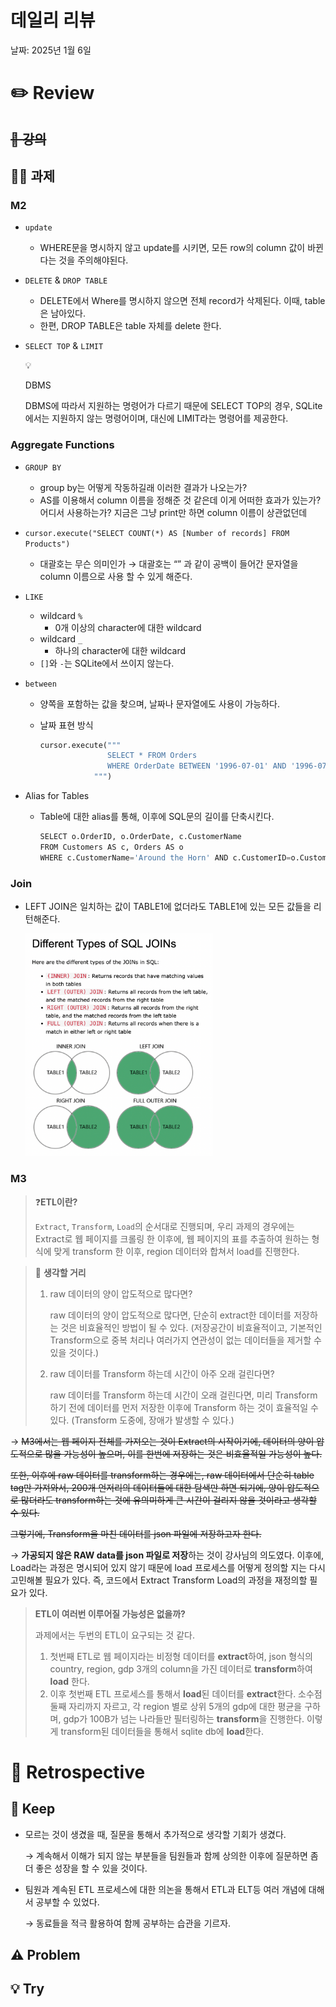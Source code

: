 # 데일리 리뷰

날짜: 2025년 1월 6일

# ✏️ Review

## ~~📔 강의~~

## 🧑‍💻 과제

### M2

- `update`
    - WHERE문을 명시하지 않고 update를 시키면, 모든 row의 column 값이 바뀐다는 것을 주의해야된다.
- `DELETE` & `DROP TABLE`
    - DELETE에서 Where를 명시하지 않으면 전체 record가 삭제된다. 이때, table은 남아있다.
    - 한편, DROP TABLE은 table 자체를 delete 한다.
- `SELECT TOP` & `LIMIT`


    <aside>
    💡

    DBMS

    DBMS에 따라서 지원하는 명령어가 다르기 때문에 SELECT TOP의 경우, SQLite에서는 지원하지 않는 명령어이며, 대신에 LIMIT라는 명령어를 제공한다.

    </aside>


### Aggregate Functions

- `GROUP BY`
    - group by는 어떻게 작동하길래 이러한 결과가 나오는가?
    - AS를 이용해서 column 이름을 정해준 것 같은데 이게 어떠한 효과가 있는가? 어디서 사용하는가? 지금은 그냥 print만 하면 column 이름이 상관없던데
- `cursor.execute("SELECT COUNT(*) AS [Number of records] FROM Products")`
    - 대괄호는 무슨 의미인가 → 대괄호는 “” 과 같이 공백이 들어간 문자열을 column 이름으로 사용 할 수 있게 해준다.
- `LIKE`
    - wildcard `%`
        - 0개 이상의 character에 대한 wildcard
    - wildcard `_`
        - 하나의 character에 대한 wildcard
    - `[]`와 `-`는 SQLite에서 쓰이지 않는다.
- `between`
    - 양쪽을 포함하는 값을 찾으며, 날짜나 문자열에도 사용이 가능하다.
    - 날짜 표현 방식

        ```python
        cursor.execute("""
        			   SELECT * FROM Orders
        			   WHERE OrderDate BETWEEN '1996-07-01' AND '1996-07-31;
        			""")
        ```

- Alias for Tables
    - Table에 대한 alias를 통해, 이후에 SQL문의 길이를 단축시킨다.

        ```python
        SELECT o.OrderID, o.OrderDate, c.CustomerName
        FROM Customers AS c, Orders AS o
        WHERE c.CustomerName='Around the Horn' AND c.CustomerID=o.CustomerID;
        ```


### Join

- LEFT JOIN은 일치하는 값이 TABLE1에 없더라도 TABLE1에 있는 모든 값들을 리턴해준다.

	<img src="https://github.com/minjacho42/HMG_5th/blob/master/DailyRetrospective/srcs/25_1_6_1.png" alt="Join Image" width="300"/>


### M3

> ❓**ETL이란?**
>
>
> `Extract`, `Transform`, `Load`의 순서대로 진행되며, 우리 과제의 경우에는 Extract로 웹 페이지를 크롤링 한 이후에, 웹 페이지의 표를 추출하여 원하는 형식에 맞게 transform 한 이후, region 데이터와 합쳐서 load를 진행한다.
>

> 🤔 **생각할 거리**
>
> 1. raw 데이터의 양이 압도적으로 많다면?
>
>     raw 데이터의 양이 압도적으로 많다면, 단순히 extract한 데이터를 저장하는 것은 비효율적인 방법이 될 수 있다. (저장공간이 비효율적이고, 기본적인 Transform으로 중복 처리나 여러가지 연관성이 없는 데이터들을 제거할 수 있을 것이다.)
>
> 2. raw 데이터를 Transform 하는데 시간이 아주 오래 걸린다면?
>
>     raw 데이터를 Transform 하는데 시간이 오래 걸린다면, 미리 Transform하기 전에 데이터를 먼저 저장한 이후에 Transform 하는 것이 효율적일 수 있다. (Transform 도중에, 장애가 발생할 수 있다.)
>

→ ~~M3에서는 웹 페이지 전체를 가져오는 것이 Extract의 시작이기에, 데이터의 양이 압도적으로 많을 가능성이 높으며, 이를 한번에 저장하는 것은 비효율적일 가능성이 높다.~~

~~또한, 이후에 raw 데이터를 transform하는 경우에는, raw 데이터에서 단순히 table tag만 가져와서, 200개 언저리의 데이터들에 대한 탐색만 하면 되기에, 양이 압도적으로 많더라도 transform하는 것에 유의미하게 큰 시간이 걸리지 않을 것이라고 생각할 수 있다.~~

~~그렇기에, Transform을 마친 데이터를 json 파일에 저장하고자 한다.~~

→ **가공되지 않은 RAW data를 json 파일로 저장**하는 것이 강사님의 의도였다. 이후에, Load라는 과정은 명시되어 있지 않기 때문에 load 프로세스를 어떻게 정의할 지는 다시 고민해볼 필요가 있다. 즉, 코드에서 Extract Transform Load의 과정을 재정의할 필요가 있다.

> **ETL이 여러번 이루어질 가능성은 없을까?**
>
>
> 과제에서는 두번의 ETL이 요구되는 것 같다.
>
> 1. 첫번째 ETL로 웹 페이지라는 비정형 데이터를 **extract**하여, json 형식의 country, region, gdp 3개의 column을 가진 데이터로 **transform**하여 **load** 한다.
> 2. 이후 첫번째 ETL 프로세스를 통해서 **load**된 데이터를 **extract**한다. 소수점 둘째 자리까지 자르고, 각 region 별로 상위 5개의 gdp에 대한 평균을 구하며, gdp가 100B가 넘는 나라들만 필터링하는 **transform**을 진행한다. 이렇게 transform된 데이터들을 통해서 sqlite db에 **load**한다.

# 🤔 Retrospective

## 🌟 Keep

- 모르는 것이 생겼을 때, 질문을 통해서 추가적으로 생각할 기회가 생겼다.

    → 계속해서 이해가 되지 않는 부분들을 팀원들과 함께 상의한 이후에 질문하면 좀 더 좋은 성장을 할 수 있을 것이다.

- 팀원과 계속된 ETL 프로세스에 대한 의논을 통해서 ETL과 ELT등 여러 개념에 대해서 공부할 수 있었다.

    → 동료들을 적극 활용하여 함께 공부하는 습관을 기르자.


## ⚠️ Problem

## 💡 Try
